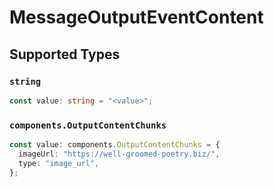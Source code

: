 # MessageOutputEventContent


## Supported Types

### `string`

```typescript
const value: string = "<value>";
```

### `components.OutputContentChunks`

```typescript
const value: components.OutputContentChunks = {
  imageUrl: "https://well-groomed-poetry.biz/",
  type: "image_url",
};
```

